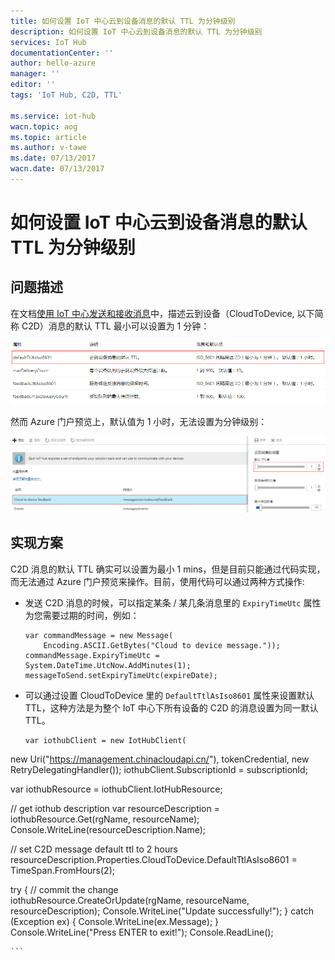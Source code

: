 ```yaml
---
title: 如何设置 IoT 中心云到设备消息的默认 TTL 为分钟级别
description: 如何设置 IoT 中心云到设备消息的默认 TTL 为分钟级别
services: IoT Hub
documentationCenter: ''
author: hello-azure
manager: ''
editor: ''
tags: 'IoT Hub, C2D, TTL'

ms.service: iot-hub
wacn.topic: aog
ms.topic: article
ms.author: v-tawe
ms.date: 07/13/2017
wacn.date: 07/13/2017
---
```


# 如何设置 IoT 中心云到设备消息的默认 TTL 为分钟级别

## 问题描述

在文档[使用 IoT 中心发送和接收消息](/iot-hub/iot-hub-devguide-messaging)中，描述云到设备（CloudToDevice, 以下简称 C2D）消息的默认 TTL 最小可以设置为 1 分钟：

![portal](media/aog-iot-hub-qa-c2d-message-ttl-set-minute-level/portal.png)

然而 Azure 门户预览上，默认值为 1 小时，无法设置为分钟级别：

![portal-2](media/aog-iot-hub-qa-c2d-message-ttl-set-minute-level/portal-2.png)

## 实现方案

C2D 消息的默认 TTL 确实可以设置为最小 1 mins，但是目前只能通过代码实现，而无法通过 Azure 门户预览来操作。目前，使用代码可以通过两种方式操作:

- 发送 C2D 消息的时候，可以指定某条 / 某几条消息里的 `ExpiryTimeUtc` 属性为您需要过期的时间，例如：

    ```
    var commandMessage = new Message(
        Encoding.ASCII.GetBytes("Cloud to device message."));
    commandMessage.ExpiryTimeUtc = System.DateTime.UtcNow.AddMinutes(1);
    messageToSend.setExpiryTimeUtc(expireDate);
    ```

- 可以通过设置 CloudToDevice 里的 `DefaultTtlAsIso8601` 属性来设置默认 TTL，这种方法是为整个 IoT 中心下所有设备的 C2D 的消息设置为同一默认 TTL。

    ```
    var iothubClient = new IotHubClient(
new Uri("https://management.chinacloudapi.cn/"), 
tokenCredential, 
new RetryDelegatingHandler());
iothubClient.SubscriptionId = subscriptionId;

var iothubResource = iothubClient.IotHubResource;

// get iothub description
var resourceDescription = iothubResource.Get(rgName, resourceName);
Console.WriteLine(resourceDescription.Name);

// set C2D message default ttl to 2 hours
resourceDescription.Properties.CloudToDevice.DefaultTtlAsIso8601 = TimeSpan.FromHours(2);

try
{ 
    // commit the change                 
iothubResource.CreateOrUpdate(rgName, resourceName, resourceDescription);
    Console.WriteLine("Update successfully!");
}
catch (Exception ex)
{
    Console.WriteLine(ex.Message);
}
Console.WriteLine("Press ENTER to exit!");
Console.ReadLine();            

    ```
